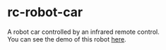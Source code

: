 # rc-robot-car
A robot car controlled by an infrared remote control.<br>
You can see the demo of this robot <a href="https://www.youtube.com/watch?v=IRKWOKpNJYQ">here</a>.
